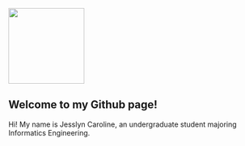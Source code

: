 <img src="https://regeld.com/desi/wp-content/uploads/2020/02/health_b_200224_05.png" style="width: 150px; height: auto"/> <h2>Welcome to my Github page!</h2>
Hi! My name is Jesslyn Caroline, an undergraduate student majoring Informatics Engineering.
